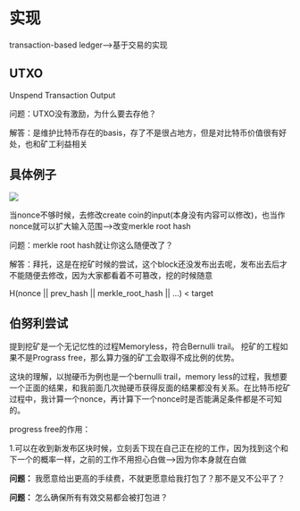 # 实现

transaction-based ledger-->基于交易的实现

## UTXO

Unspend Transaction Output

问题：UTXO没有激励，为什么要去存他？

解答：是维护比特币存在的basis，存了不是很占地方，但是对比特币价值很有好处，也和矿工利益相关

## 具体例子

![](C:\Users\陆遥\Desktop\DailyExperience\笔记\images\2023-01-18-10-14-26-image.png)

当nonce不够时候，去修改create coin的input(本身没有内容可以修改)，也当作nonce就可以扩大输入范围-->改变merkle root hash

问题：merkle root hash就让你这么随便改了？

解答：拜托，这是在挖矿时候的尝试，这个block还没发布出去呢，发布出去后才不能随便去修改，因为大家都看着不可篡改，挖的时候随意

H(nonce || prev_hash || merkle_root_hash || ...) < target

## 伯努利尝试

提到挖矿是一个无记忆性的过程Memoryless，符合Bernulli trail。
挖矿的工程如果不是Prograss free，那么算力强的矿工会取得不成比例的优势。

这块的理解，以抛硬币为例也是一个bernulli trail，memory less的过程，我想要一个正面的结果，和我前面几次抛硬币获得反面的结果都没有关系。在比特币挖矿过程中，我计算一个nonce，再计算下一个nonce时是否能满足条件都是不可知的。

progress free的作用：

1.可以在收到新发布区块时候，立刻丢下现在自己正在挖的工作，因为找到这个和下一个的概率一样，之前的工作不用担心白做-->因为你本身就在白做

**问题：** 我愿意给出更高的手续费，不就更愿意给我打包了？那不是又不公平了？

**问题：** 怎么确保所有有效交易都会被打包进？
